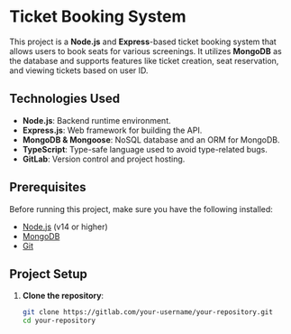 # Ticket Booking System

This project is a **Node.js** and **Express**-based ticket booking system that allows users to book seats for various screenings. It utilizes **MongoDB** as the database and supports features like ticket creation, seat reservation, and viewing tickets based on user ID.

## Technologies Used

- **Node.js**: Backend runtime environment.
- **Express.js**: Web framework for building the API.
- **MongoDB & Mongoose**: NoSQL database and an ORM for MongoDB.
- **TypeScript**: Type-safe language used to avoid type-related bugs.
- **GitLab**: Version control and project hosting.

## Prerequisites

Before running this project, make sure you have the following installed:

- [Node.js](https://nodejs.org/) (v14 or higher)
- [MongoDB](https://www.mongodb.com/try/download/community)
- [Git](https://git-scm.com/)

## Project Setup

1. **Clone the repository**:

   ```bash
   git clone https://gitlab.com/your-username/your-repository.git
   cd your-repository

